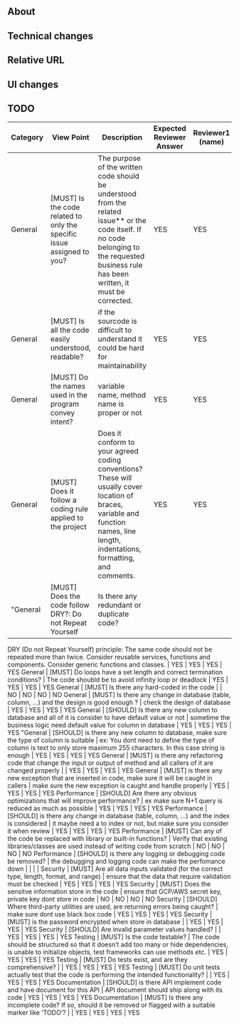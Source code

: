 ## About

<!--
* Why change it
* Resolutions
-->

## Technical changes

<!--
* What changed
* Flow
* Data changes
* as concrete as possible for reviewer
-->

## Relative URL

<!--
* #issue ID
* image URL
* UI URL
* Other web service URL
* Library URL
* Document URL
-->

## UI changes

<!--
* Screenshots
-->

## TODO

<!--
* Remaining works
-->


Category | View Point | Description | Expected Reviewer Answer | Reviewer1 (name) | Reviewer2 (name) | Reviewer3 (name)
--- | --- | --- | --- | --- | --- | ---
General | [MUST] Is the code related to only the specific issue assigned to you? | The purpose of the written code should be understood from the related issue** or the code itself. If no code belonging to the requested business rule has been written, it must be corrected. | YES | YES | YES | YES |
General | [MUST] Is all the code easily understood, readable? | if the sourcode is difficult to understand it could be hard for maintainability | YES | YES | YES | YES
General | [MUST] Do the names used in the program convey intent? | variable name, method name is proper or not | YES | YES | YES | YES
General | [MUST] Does it follow a coding rule applied to the project | Does it conform to your agreed coding conventions? These will usually cover location of braces, variable and function names, line length, indentations, formatting, and comments. | YES | YES | YES | YES
"General | [MUST] Does the code follow DRY?: Do not Repeat Yourself | Is there any redundant or duplicate code?
DRY (Do not Repeat Yourself) principle: The same code should not be repeated more than twice.
Consider reusable services, functions and components.
Consider generic functions and classes. | YES | YES | YES | YES
General | [MUST] Do loops have a set length and correct termination conditions? | The code shoubld be to avoid infinity loop or deadlock | YES | YES | YES | YES
General | [MUST] Is there any hard-coded in the code |  | NO | NO | NO | NO
General | [MUST] Is there any change in database (table, column, ...) and the design is good enough ? | check the design of database | YES | YES | YES | YES
General | [SHOULD] Is there any new column to database and all of it is consider to have default value or not | sometime the business logic need default value for column in database | YES | YES | YES | YES
"General | [SHOULD] is there any new column to database, make sure the type of column is suitable | ex: You dont need to define the type of column is text to only store maximum 255 characters.
In this case string is enough | YES | YES | YES | YES
General | [MUST] is there any refactoring code that change the input or output of method and all callers of it are changed properly |  | YES | YES | YES | YES
General | [MUST] is there any new exception that are inserted in code, make sure it will be caught in callers  | make sure the new exception is caught and handle properly | YES | YES | YES | YES
Performance | [SHOULD] Are there any obvious optimizations that will improve performance? | ex make sure  N+1 query is reduced as much as possible | YES | YES | YES | YES
Performance | [SHOULD] is there any change in database (table, column, ...) and the index is considered | it maybe need a to index or not, but make sure you consider it when review | YES | YES | YES | YES
Performance | [MUST] Can any of the code be replaced with library or built-in functions? | Verify that existing libraries/classes are used instead of writing code from scratch | NO | NO | NO | NO
Performance | [SHOULD] is there any logging or debugging code be removed? | the debugging and logging code can make the perfomance down |  |  |  |
Security | [MUST] Are all data inputs validated (for the correct type, length, format, and range) | ensure that the data that require validation must be checked | YES | YES | YES | YES
Security | [MUST] Does the sensitve information store in the code | ensure that GCP/AWS secret key, private key dont store in code | NO | NO | NO | NO
Security | [SHOULD] Where third-party utilities are used, are returning errors being caught? | make sure dont use black box code | YES | YES | YES | YES
Security | [MUST] is the password encrypted when store in database |  | YES | YES | YES | YES
Security | [SHOULD] Are invalid parameter values handled? |  | YES | YES | YES | YES
Testing | [MUST] Is the code testable?  | The code should be structured so that it doesn’t add too many or hide dependencies, is unable to initialize objects, test frameworks can use methods etc. | YES | YES | YES | YES
Testing | [MUST] Do tests exist, and are they comprehensive? |  | YES | YES | YES | YES
Testing | [MUST] Do unit tests actually test that the code is performing the intended functionality? |  | YES | YES | YES | YES
Documentation | [SHOULD] is there API implement code and have document for this API | API document should ship along with its code | YES | YES | YES | YES
Documentation | [MUST] Is there any incomplete code? If so, should it be removed or flagged with a suitable marker like ‘TODO’? |  | YES | YES | YES | YES

